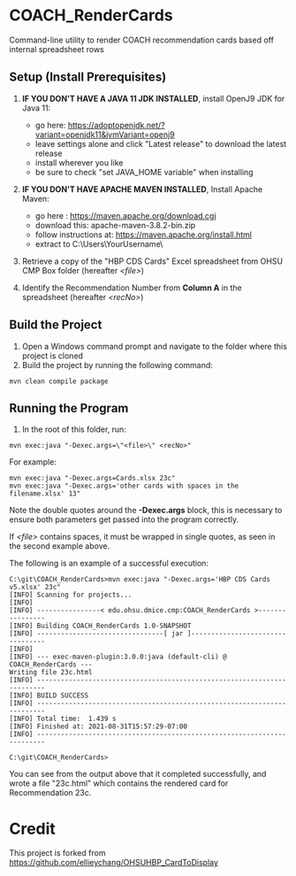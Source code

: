# COACH_RenderCards
Command-line utility to render COACH recommendation cards based off internal spreadsheet rows

## Setup (Install Prerequisites)
1. **IF YOU DON'T HAVE A JAVA 11 JDK INSTALLED**, install OpenJ9 JDK for Java 11: 
   
   - go here: https://adoptopenjdk.net/?variant=openjdk11&jvmVariant=openj9
   - leave settings alone and click "Latest release" to download the latest release
   - install wherever you like
   - be sure to check "set JAVA_HOME variable" when installing

1. **IF YOU DON'T HAVE APACHE MAVEN INSTALLED**, Install Apache Maven: 
   
   - go here : https://maven.apache.org/download.cgi
   - download this: apache-maven-3.8.2-bin.zip
   - follow instructions at: https://maven.apache.org/install.html
   - extract to C:\Users\YourUsername\
    
1. Retrieve a copy of the "HBP CDS Cards" Excel spreadsheet from OHSU CMP Box folder (hereafter *&lt;file&gt;*)
1. Identify the Recommendation Number from **Column A** in the spreadsheet (hereafter *&lt;recNo&gt;*) 

## Build the Project

1. Open a Windows command prompt and navigate to the folder where this project is cloned
2. Build the project by running the following command:

```
mvn clean compile package
```

## Running the Program

1. In the root of this folder, run:
   
```
mvn exec:java "-Dexec.args=\"<file>\" <recNo>"
```

For example:
```
mvn exec:java "-Dexec.args=Cards.xlsx 23c"
mvn exec:java "-Dexec.args='other cards with spaces in the filename.xlsx' 13"
```

Note the double quotes around the **-Dexec.args** block, this is necessary to ensure both parameters get passed into the program correctly.

If *&lt;file&gt;* contains spaces, it must be wrapped in single quotes, as seen in the second example above.

The following is an example of a successful execution:

```
C:\git\COACH_RenderCards>mvn exec:java "-Dexec.args='HBP CDS Cards v5.xlsx' 23c"
[INFO] Scanning for projects...
[INFO]
[INFO] ----------------< edu.ohsu.dmice.cmp:COACH_RenderCards >----------------
[INFO] Building COACH_RenderCards 1.0-SNAPSHOT
[INFO] --------------------------------[ jar ]---------------------------------
[INFO]
[INFO] --- exec-maven-plugin:3.0.0:java (default-cli) @ COACH_RenderCards ---
Writing file 23c.html
[INFO] ------------------------------------------------------------------------
[INFO] BUILD SUCCESS
[INFO] ------------------------------------------------------------------------
[INFO] Total time:  1.439 s
[INFO] Finished at: 2021-08-31T15:57:29-07:00
[INFO] ------------------------------------------------------------------------

C:\git\COACH_RenderCards>
```
You can see from the output above that it completed successfully, and wrote a file "23c.html" which contains the 
rendered card for Recommendation 23c.

# Credit
This project is forked from https://github.com/ellieychang/OHSUHBP_CardToDisplay
